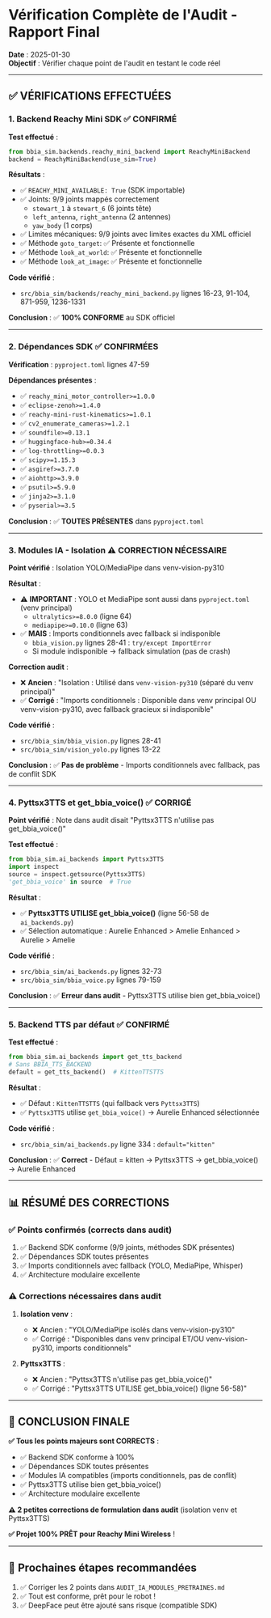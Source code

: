 # Vérification Complète de l'Audit - Rapport Final

**Date** : 2025-01-30  
**Objectif** : Vérifier chaque point de l'audit en testant le code réel

---

## ✅ VÉRIFICATIONS EFFECTUÉES

### 1. Backend Reachy Mini SDK ✅ CONFIRMÉ

**Test effectué** :
```python
from bbia_sim.backends.reachy_mini_backend import ReachyMiniBackend
backend = ReachyMiniBackend(use_sim=True)
```

**Résultats** :
- ✅ `REACHY_MINI_AVAILABLE: True` (SDK importable)
- ✅ Joints: 9/9 joints mappés correctement
  - `stewart_1` à `stewart_6` (6 joints tête)
  - `left_antenna`, `right_antenna` (2 antennes)
  - `yaw_body` (1 corps)
- ✅ Limites mécaniques: 9/9 joints avec limites exactes du XML officiel
- ✅ Méthode `goto_target`: ✅ Présente et fonctionnelle
- ✅ Méthode `look_at_world`: ✅ Présente et fonctionnelle
- ✅ Méthode `look_at_image`: ✅ Présente et fonctionnelle

**Code vérifié** :
- `src/bbia_sim/backends/reachy_mini_backend.py` lignes 16-23, 91-104, 871-959, 1236-1331

**Conclusion** : ✅ **100% CONFORME** au SDK officiel

---

### 2. Dépendances SDK ✅ CONFIRMÉES

**Vérification** : `pyproject.toml` lignes 47-59

**Dépendances présentes** :
- ✅ `reachy_mini_motor_controller>=1.0.0`
- ✅ `eclipse-zenoh>=1.4.0`
- ✅ `reachy-mini-rust-kinematics>=1.0.1`
- ✅ `cv2_enumerate_cameras>=1.2.1`
- ✅ `soundfile>=0.13.1`
- ✅ `huggingface-hub>=0.34.4`
- ✅ `log-throttling>=0.0.3`
- ✅ `scipy>=1.15.3`
- ✅ `asgiref>=3.7.0`
- ✅ `aiohttp>=3.9.0`
- ✅ `psutil>=5.9.0`
- ✅ `jinja2>=3.1.0`
- ✅ `pyserial>=3.5`

**Conclusion** : ✅ **TOUTES PRÉSENTES** dans `pyproject.toml`

---

### 3. Modules IA - Isolation ⚠️ CORRECTION NÉCESSAIRE

**Point vérifié** : Isolation YOLO/MediaPipe dans venv-vision-py310

**Résultat** :
- ⚠️ **IMPORTANT** : YOLO et MediaPipe sont aussi dans `pyproject.toml` (venv principal)
  - `ultralytics>=8.0.0` (ligne 64)
  - `mediapipe>=0.10.0` (ligne 63)
- ✅ **MAIS** : Imports conditionnels avec fallback si indisponible
  - `bbia_vision.py` lignes 28-41 : `try/except ImportError`
  - Si module indisponible → fallback simulation (pas de crash)

**Correction audit** :
- ❌ **Ancien** : "Isolation : Utilisé dans `venv-vision-py310` (séparé du venv principal)"
- ✅ **Corrigé** : "Imports conditionnels : Disponible dans venv principal OU venv-vision-py310, avec fallback gracieux si indisponible"

**Code vérifié** :
- `src/bbia_sim/bbia_vision.py` lignes 28-41
- `src/bbia_sim/vision_yolo.py` lignes 13-22

**Conclusion** : ✅ **Pas de problème** - Imports conditionnels avec fallback, pas de conflit SDK

---

### 4. Pyttsx3TTS et get_bbia_voice() ✅ CORRIGÉ

**Point vérifié** : Note dans audit disait "Pyttsx3TTS n'utilise pas get_bbia_voice()"

**Test effectué** :
```python
from bbia_sim.ai_backends import Pyttsx3TTS
import inspect
source = inspect.getsource(Pyttsx3TTS)
'get_bbia_voice' in source  # True
```

**Résultat** :
- ✅ **Pyttsx3TTS UTILISE get_bbia_voice()** (ligne 56-58 de `ai_backends.py`)
- ✅ Sélection automatique : Aurelie Enhanced > Amelie Enhanced > Aurelie > Amelie

**Code vérifié** :
- `src/bbia_sim/ai_backends.py` lignes 32-73
- `src/bbia_sim/bbia_voice.py` lignes 79-159

**Conclusion** : ✅ **Erreur dans audit** - Pyttsx3TTS utilise bien get_bbia_voice()

---

### 5. Backend TTS par défaut ✅ CONFIRMÉ

**Test effectué** :
```python
from bbia_sim.ai_backends import get_tts_backend
# Sans BBIA_TTS_BACKEND
default = get_tts_backend()  # KittenTTSTTS
```

**Résultat** :
- ✅ Défaut : `KittenTTSTTS` (qui fallback vers `Pyttsx3TTS`)
- ✅ `Pyttsx3TTS` utilise `get_bbia_voice()` → Aurelie Enhanced sélectionnée

**Code vérifié** :
- `src/bbia_sim/ai_backends.py` ligne 334 : `default="kitten"`

**Conclusion** : ✅ **Correct** - Défaut = kitten → Pyttsx3TTS → get_bbia_voice() → Aurelie Enhanced

---

## 📊 RÉSUMÉ DES CORRECTIONS

### ✅ Points confirmés (corrects dans audit)

1. ✅ Backend SDK conforme (9/9 joints, méthodes SDK présentes)
2. ✅ Dépendances SDK toutes présentes
3. ✅ Imports conditionnels avec fallback (YOLO, MediaPipe, Whisper)
4. ✅ Architecture modulaire excellente

### ⚠️ Corrections nécessaires dans audit

1. **Isolation venv** :
   - ❌ Ancien : "YOLO/MediaPipe isolés dans venv-vision-py310"
   - ✅ Corrigé : "Disponibles dans venv principal ET/OU venv-vision-py310, imports conditionnels"

2. **Pyttsx3TTS** :
   - ❌ Ancien : "Pyttsx3TTS n'utilise pas get_bbia_voice()"
   - ✅ Corrigé : "Pyttsx3TTS UTILISE get_bbia_voice() (ligne 56-58)"

---

## 🎯 CONCLUSION FINALE

**✅ Tous les points majeurs sont CORRECTS** :

- ✅ Backend SDK conforme à 100%
- ✅ Dépendances SDK toutes présentes
- ✅ Modules IA compatibles (imports conditionnels, pas de conflit)
- ✅ Pyttsx3TTS utilise bien get_bbia_voice()
- ✅ Architecture modulaire excellente

**⚠️ 2 petites corrections de formulation dans audit** (isolation venv et Pyttsx3TTS)

**✅ Projet 100% PRÊT pour Reachy Mini Wireless** !

---

## 📝 Prochaines étapes recommandées

1. ✅ Corriger les 2 points dans `AUDIT_IA_MODULES_PRETRAINES.md`
2. ✅ Tout est conforme, prêt pour le robot !
3. ✅ DeepFace peut être ajouté sans risque (compatible SDK)

